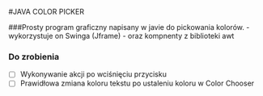 #JAVA COLOR PICKER

###Prosty program graficzny napisany w javie do pickowania kolorów.
    - wykorzystuje on Swinga (Jframe)
    - oraz kompnenty z biblioteki awt

### Do zrobienia

-   [ ] Wykonywanie akcji po wciśnięciu przycisku
-   [ ] Prawidłowa zmiana koloru tekstu po ustaleniu koloru w Color Chooser